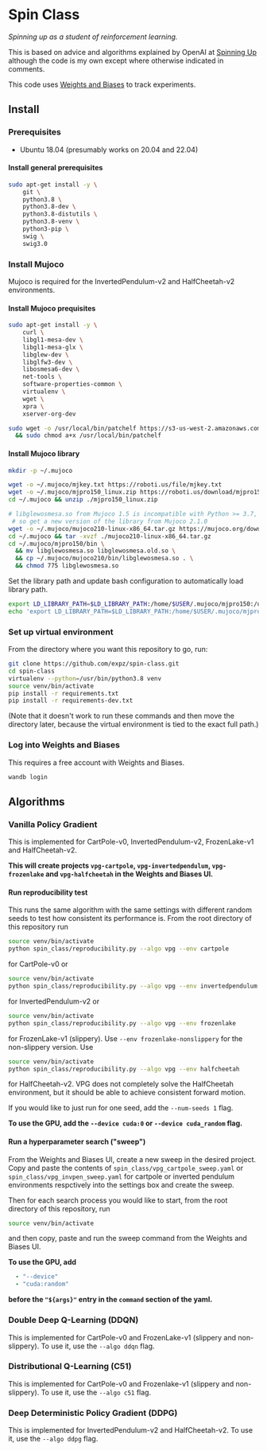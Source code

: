 # Spin Class

_Spinning up as a student of reinforcement learning._

This is based on advice and algorithms explained by OpenAI at [Spinning Up](https://spinningup.openai.com/en/latest/) although the code is my own except where otherwise indicated in comments.

This code uses [Weights and Biases](https://wandb.ai/site) to track experiments.

## Install

### Prerequisites

* Ubuntu 18.04 (presumably works on 20.04 and 22.04)

#### Install general prerequisites

```bash
sudo apt-get install -y \
    git \
    python3.8 \
    python3.8-dev \
    python3.8-distutils \
    python3.8-venv \
    python3-pip \
    swig \
    swig3.0
```

### Install Mujoco

Mujoco is required for the InvertedPendulum-v2 and HalfCheetah-v2 environments.

#### Install Mujoco prequisites

```bash
sudo apt-get install -y \
    curl \
    libgl1-mesa-dev \
    libgl1-mesa-glx \
    libglew-dev \
    libglfw3-dev \
    libosmesa6-dev \
    net-tools \
    software-properties-common \
    virtualenv \
    wget \
    xpra \
    xserver-org-dev

sudo wget -o /usr/local/bin/patchelf https://s3-us-west-2.amazonaws.com/openai-sci-artifacts/manual-builds/patchelf_0.9_amd64.elf \
  && sudo chmod a+x /usr/local/bin/patchelf
```

#### Install Mujoco library

```bash
mkdir -p ~/.mujoco

wget -o ~/.mujoco/mjkey.txt https://roboti.us/file/mjkey.txt
wget -o ~/.mujoco/mjpro150_linux.zip https://roboti.us/download/mjpro150_linux.zip
cd ~/.mujoco && unzip ./mjpro150_linux.zip

# libglewosmesa.so from Mujoco 1.5 is incompatible with Python >= 3.7,
 # so get a new version of the library from Mujoco 2.1.0
wget -o ~/.mujoco/mujoco210-linux-x86_64.tar.gz https://mujoco.org/download/mujoco210-linux-x86_64.tar.gz
cd ~/.mujoco && tar -xvzf ./mujoco210-linux-x86_64.tar.gz
cd ~/.mujoco/mjpro150/bin \
  && mv libglewosmesa.so libglewosmesa.old.so \
  && cp ~/.mujoco/mujoco210/bin/libglewosmesa.so . \
  && chmod 775 libglewosmesa.so
```

Set the library path and update bash configuration to automatically load library path.

```bash
export LD_LIBRARY_PATH=$LD_LIBRARY_PATH:/home/$USER/.mujoco/mjpro150:/usr/lib/nvidia
echo 'export LD_LIBRARY_PATH=$LD_LIBRARY_PATH:/home/$USER/.mujoco/mjpro150:/usr/lib/nvidia' >> ~/.bashrc
```

### Set up virtual environment

From the directory where you want this repository to go, run:

```bash
git clone https://github.com/expz/spin-class.git
cd spin-class
virtualenv --python=/usr/bin/python3.8 venv
source venv/bin/activate
pip install -r requirements.txt
pip install -r requirements-dev.txt
```

(Note that it doesn't work to run these commands and then move the directory later, because the virtual environment is tied to the exact full path.)

### Log into Weights and Biases

This requires a free account with Weights and Biases.

```bash
wandb login
```

## Algorithms

### Vanilla Policy Gradient

This is implemented for CartPole-v0, InvertedPendulum-v2, FrozenLake-v1 and HalfCheetah-v2.

__This will create projects `vpg-cartpole`, `vpg-invertedpendulum`, `vpg-frozenlake` and `vpg-halfcheetah` in the Weights and Biases UI.__

#### Run reproducibility test

This runs the same algorithm with the same settings with different random seeds to test how consistent its performance is. From the root directory of this repository run

```bash
source venv/bin/activate
python spin_class/reproducibility.py --algo vpg --env cartpole
```

for CartPole-v0 or

```bash
source venv/bin/activate
python spin_class/reproducibility.py --algo vpg --env invertedpendulum
```

for InvertedPendulum-v2 or

```bash
source venv/bin/activate
python spin_class/reproducibility.py --algo vpg --env frozenlake
```

for FrozenLake-v1 (slippery). Use `--env frozenlake-nonslippery` for the non-slippery version. Use

```bash
source venv/bin/activate
python spin_class/reproducibility.py --algo vpg --env halfcheetah
```

for HalfCheetah-v2. VPG does not completely solve the HalfCheetah environment, but it should be able to achieve consistent forward motion.

If you would like to just run for one seed, add the `--num-seeds 1` flag.

__To use the GPU, add the `--device cuda:0` or `--device cuda_random` flag.__

#### Run a hyperparameter search ("sweep")

From the Weights and Biases UI, create a new sweep in the desired project. Copy and paste the contents of `spin_class/vpg_cartpole_sweep.yaml` or `spin_class/vpg_invpen_sweep.yaml`  for cartpole or inverted pendulum environments respctively into the settings box and create the sweep.

Then for each search process you would like to start, from the root directory of this repository, run

```bash
source venv/bin/activate
```

and then copy, paste and run the sweep command from the Weights and Biases UI.

__To use the GPU, add__

```yaml
  - "--device"
  - "cuda:random"
```

__before the `"${args}"` entry in the `command` section of the yaml.__

### Double Deep Q-Learning (DDQN)

This is implemented for CartPole-v0 and FrozenLake-v1 (slippery and non-slippery). To use it, use the `--algo ddqn` flag.

### Distributional Q-Learning (C51)

This is implemented for CartPole-v0 and Frozenlake-v1 (slippery and non-slippery). To use it, use the `--algo c51` flag.

### Deep Deterministic Policy Gradient (DDPG)

This is implemented for InvertedPendulum-v2 and HalfCheetah-v2. To use it, use the `--algo ddpg` flag.